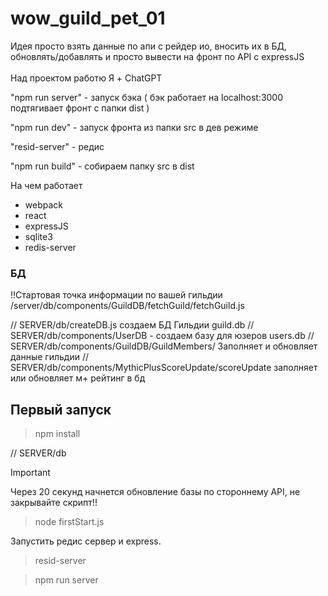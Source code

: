 # wow_guild_pet_01

<p>Идея просто взять данные по апи с рейдер ио, вносить их в БД, обновлять/добавлять и просто вывести на фронт по API с expressJS<br><br>
Над проектом работю Я + ChatGPT</p>

"npm run server" - запуск бэка ( бэк работает на localhost:3000 подтягивает фронт с папки dist )

"npm run dev" - запуск фронта из папки src в дев режиме

"resid-server" - редис

"npm run build" - собираем папку src в dist

На чем работает

- webpack
- react
- expressJS
- sqlite3
- redis-server

### БД

!!Стартовая точка информации по вашей гильдии
/server/db/components/GuildDB/fetchGuild/fetchGuild.js

// SERVER/db/createDB.js создаем БД Гильдии guild.db
// SERVER/db/components/UserDB - создаем базу для юзеров users.db
// SERVER/db/components/GuildDB/GuildMembers/ Заполняет и обновляет данные гильдии
// SERVER/db/components/MythicPlusScoreUpdate/scoreUpdate заполняет или обновляет м+ рейтинг в бд

## Первый запуск

> npm install

// SERVER/db

> [!IMPORTANT]
> Через 20 секунд начнется обновление базы по стороннему API, не закрывайте скрипт!!

> node firstStart.js

Запустить редис сервер и express.

> resid-server

> npm run server
